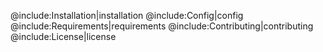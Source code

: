 @include:Installation|installation
@include:Config|config
@include:Requirements|requirements
@include:Contributing|contributing
@include:License|license